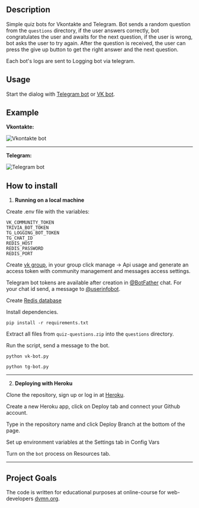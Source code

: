 ## Description

Simple quiz bots for Vkontakte and Telegram. Bot sends a random question from the `questions` directory, if the user answers correctly, bot congratulates the user and awaits for the next question, if the user is wrong, bot asks the user to try again. After the question is received, the user can press the give up button to get the right answer and the next question.

Each bot's logs are sent to Logging bot via telegram.

## Usage

Start the dialog with [Telegram bot](https://t.me/SimpleTrivia_bot) or [VK bot](https://vk.com/im?media=&sel=-199640313).

## Example

**Vkontakte:**

![Vkontakte bot]()

---

**Telegram:**

![Telegram bot]()

## How to install

1) **Running on a local machine**

Create .env file with the variables:

```
VK_COMMUNITY_TOKEN
TRIVIA_BOT_TOKEN
TG_LOGGING_BOT_TOKEN
TG_CHAT_ID
REDIS_HOST
REDIS_PASSWORD
REDIS_PORT 
```

Create [vk group](https://vk.com/groups), in your group click manage -> Api usage and generate an access token with community management and messages access settings.

Telegram bot tokens are available after creation in [@BotFather](https://telegram.me/botfather) chat. For your chat id send, a message to [@userinfobot](https://telegram.me/userinfobot).

Create [Redis database](https://redislabs.com/)

Install dependencies.

`pip install -r requirements.txt`

Extract all files from `quiz-questions.zip` into the `questions` directory.

Run the script, send a message to the bot.

`python vk-bot.py`

`python tg-bot.py`

---

2) **Deploying with Heroku**

Clone the repository, sign up or log in at [Heroku](https://www.heroku.com/).

Create a new Heroku app, click on Deploy tab and connect your Github account.

Type in the repository name and click Deploy Branch at the bottom of the page.

Set up environment variables at the Settings tab in Config Vars 

Turn on the `bot` process on Resources tab.

--- 

## Project Goals
The code is written for educational purposes at online-course for web-developers [dvmn.org](https://dvmn.org).
